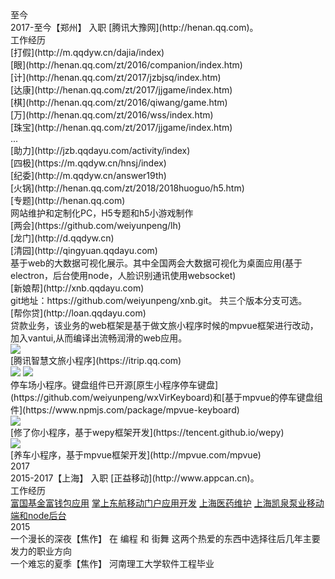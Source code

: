 <div class="cu-timeline bg-gray shadow-blur">
    <div class="cu-time">至今</div>
    <div class="cu-item text-cyan">
        <div class="content bg-grey shadow-blur">
            <span>2017-至今</span>【郑州】 入职 [腾讯大豫网](http://henan.qq.com)。
        </div>
        <div class="cu-bar bg-white">
            <div class="action sub-title">
                <span class="text-xs text-bold text-cyan">工作经历</span>
                <span class="bg-gradual-cyan"></span>
            </div>
        </div>
        <div class="content bg-white light"  style="padding-top:0px;">
            <div class="margin-bottom-xs text-center padding bg-mauve  radius light shadow-warp">
                <div class="cu-avatar-group">
                    <div class="cu-avatar round lg margin-bottom-xs">[打假](http://m.qqdyw.cn/dajia/index)</div>
                    <div class="cu-avatar round lg margin-bottom-xs">[眼](http://henan.qq.com/zt/2016/companion/index.htm)</div>
                    <div class="cu-avatar round lg margin-bottom-xs">[计](http://henan.qq.com/zt/2017/jzbjsq/index.htm)</div>
                    <div class="cu-avatar round lg margin-bottom-xs">[达康](http://henan.qq.com/zt/2017/jjgame/index.htm)</div>
                    <div class="cu-avatar round lg margin-bottom-xs">[棋](http://henan.qq.com/zt/2016/qiwang/game.htm)</div>
                    <div class="cu-avatar round lg margin-bottom-xs">[万](http://henan.qq.com/zt/2016/wss/index.htm)</div>
                    <div class="cu-avatar round lg margin-bottom-xs">[珠宝](http://henan.qq.com/zt/2017/jjgame/index.htm)</div>
                    <div class="cu-avatar round lg margin-bottom-xs">...</div>
                    <div class="cu-avatar round lg margin-bottom-xs">[助力](http://jzb.qqdayu.com/activity/index)</div>
                    <div class="cu-avatar round lg margin-bottom-xs">[四极](https://m.qqdyw.cn/hnsj/index)</div>
                    <div class="cu-avatar round lg margin-bottom-xs">[纪委](http://m.qqdyw.cn/answer19th)</div>
                    <div class="cu-avatar round lg margin-bottom-xs">[火锅](http://henan.qq.com/zt/2018/2018huoguo/h5.htm)</div>
                    <div class="cu-avatar round lg margin-bottom-xs">[专题](http://henan.qq.com)</div>
                </div>
                <div>网站维护和定制化PC，H5专题和h5小游戏制作</div>
            </div>
            <div class="margin-bottom-xs text-center padding bg-mauve  radius light shadow-warp">
                <div class="cu-avatar-group">
                    <div class="cu-avatar round lg margin-bottom-xs">[两会](https://github.com/weiyunpeng/lh)</div>
                    <div class="cu-avatar round lg margin-bottom-xs">[龙门](http://d.qqdyw.cn)</div>
                    <div class="cu-avatar round lg margin-bottom-xs">[清园](http://qingyuan.qqdayu.com)</div>
                </div>
                <div>基于web的大数据可视化展示。其中全国两会大数据可视化为桌面应用(基于electron，后台使用node，人脸识别通讯使用websocket)</div>
            </div>
            <div class="margin-bottom-xs text-center padding bg-mauve  radius light shadow-warp">
                <div class="cu-avatar-group">
                    <div class="cu-avatar round lg margin-bottom-xs text-sm">[新娘帮](http://xnb.qqdayu.com)</div>
                </div>
                <div>git地址：https://github.com/weiyunpeng/xnb.git。 共三个版本分支可选。</div>
            </div>
            <div class="margin-bottom-xs text-center padding bg-mauve  radius light shadow-warp">
                <div class="cu-avatar-group">
                    <div class="cu-avatar round lg margin-bottom-xs text-sm">[帮你贷](http://loan.qqdayu.com)</div>
                </div>
                <div>贷款业务，该业务的web框架是基于做文旅小程序时候的mpvue框架进行改动，加入vantui,从而编译出流畅润滑的web应用。</div>
            </div>
            <div class="margin-bottom-xs text-center padding bg-mauve  radius light shadow-warp">
                <img class="cu-avatar round lg cu-avatar-hover" src="https://xiaochengxu-1253385854.cos.ap-chengdu.myqcloud.com/logo/trip.jpg">
                <div class="margin-top-xs">
                [腾讯智慧文旅小程序](https://itrip.qq.com)
                </div>
            </div>
            <div class="margin-bottom-xs text-center padding bg-mauve  radius light shadow-warp">
                <img class="cu-avatar round lg cu-avatar-hover" src="https://xiaochengxu-1253385854.cos.ap-chengdu.myqcloud.com/logo/longmen_car.jpg">
                <img class="cu-avatar round lg cu-avatar-hover" src="https://xiaochengxu-1253385854.cos.ap-chengdu.myqcloud.com/logo/qingyuan_car.jpg">
                <div class="margin-top-xs">
                停车场小程序。键盘组件已开源[原生小程序停车键盘](https://github.com/weiyunpeng/wxVirKeyboard)和[基于mpvue的停车键盘组件](https://www.npmjs.com/package/mpvue-keyboard)
                </div>
            </div>
            <div class="margin-bottom-xs text-center padding bg-mauve  radius light shadow-warp">
                <img class="cu-avatar round lg cu-avatar-hover" src="https://xiaochengxu-1253385854.cos.ap-chengdu.myqcloud.com/logo/xiuleni.jpg">
                <div class="margin-top-xs">
                [修了你小程序，基于wepy框架开发](https://tencent.github.io/wepy)
                </div>
            </div>
            <div class="margin-bottom-xs text-center padding bg-mauve  radius light shadow-warp">
                <img class="cu-avatar round lg cu-avatar-hover" src="https://xiaochengxu-1253385854.cos.ap-chengdu.myqcloud.com/logo/yangche.jpg">
                <div class="margin-top-xs">
                [养车小程序，基于mpvue框架开发](http://mpvue.com/mpvue)
                </div>
            </div>
        </div>
    </div>
</div>

<div class="cu-timeline bg-gray shadow-blur">
    <div class="cu-time">2017</div>
    <div class="cu-item text-orange icon-evaluate_fill">
        <div class="content bg-grey shadow-blur">
            <span>2015-2017</span>【上海】 入职 [正益移动](http://www.appcan.cn)。
        </div>
        <div class="cu-bar bg-white">
            <div class="action sub-title">
                <span class="text-xs text-bold text-orange">工作经历</span>
                <span class="bg-gradual-orange"></span>
            </div>
        </div>
        <div class="content bg-white light"  style="padding-top:0px;">
            <a href="http://www.fullgoal.com.cn/fullwallet/about/index.html" class="block margin-bottom-xs text-center padding bg-orange  radius light shadow-warp">富国基金富钱包应用</a>
            <a href="http://apps.ceair.com/mu_apps/apps/other.html" class="block margin-bottom-xs padding radius text-center bg-orange light shadow-warp">掌上东航移动门户应用开发</a>
            <a href="http://enterprise.appcan.cn/solution/85/74" class="block margin-bottom-xs padding radius text-center bg-orange light shadow-warp">上海医药维护</a>
            <a href="http://enterprise.appcan.cn/solution/85/74" class="block margin-bottom-xs padding radius text-center bg-orange light shadow-warp">上海凯泉泵业移动端和node后台</a>
        </div>
    </div>
</div>

<div class="cu-timeline bg-gray">
    <div class="cu-time">2015</div>
    <div class="cu-item text-blue cur icon-noticefill">
        <div class="content bg-white radius shadow-warp">
            <span>一个漫长的深夜</span>【焦作】 在 编程 和 街舞 这两个热爱的东西中选择往后几年主要发力的职业方向
        </div>
    </div>
    <div class='cu-item cur icon-noticefill'>
        <div class="content bg-white radius shadow-warp">
            <span>一个难忘的夏季</span>【焦作】 河南理工大学软件工程毕业
        </div>
    </div>
</div>